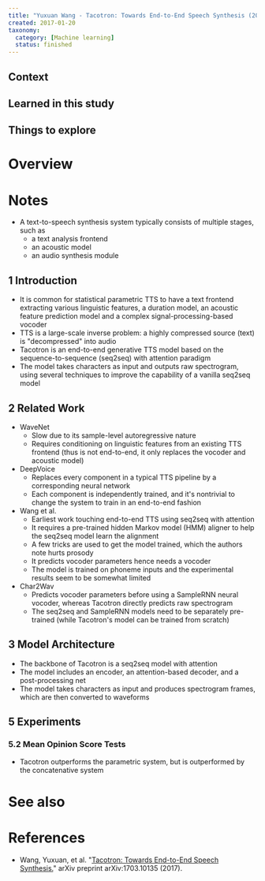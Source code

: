 ```yaml
---
title: "Yuxuan Wang - Tacotron: Towards End-to-End Speech Synthesis (2017)"
created: 2017-01-20
taxonomy:
  category: [Machine learning]
  status: finished
---
```


## Context

## Learned in this study

## Things to explore

# Overview

# Notes
* A text-to-speech synthesis system typically consists of multiple stages, such as
	* a text analysis frontend
	* an acoustic model
	* an audio synthesis module

## 1 Introduction
* It is common for statistical parametric TTS to have a text frontend extracting various linguistic features, a duration model, an acoustic feature prediction model and a complex signal-processing-based vocoder
* TTS is a large-scale inverse problem: a highly compressed source (text) is "decompressed" into audio
* Tacotron is an end-to-end generative TTS model based on the sequence-to-sequence (seq2seq) with attention paradigm
* The model takes characters as input and outputs raw spectrogram, using several techniques to improve the capability of a vanilla seq2seq model

## 2 Related Work
* WaveNet
	* Slow due to its sample-level autoregressive nature
	* Requires conditioning on linguistic features from an existing TTS frontend (thus is not end-to-end, it only replaces the vocoder and acoustic model)
* DeepVoice
	* Replaces every component in a typical TTS pipeline by a corresponding neural network
	* Each component is independently trained, and it's nontrivial to change the system to train in an end-to-end fashion
* Wang et al.
	* Earliest work touching end-to-end TTS using seq2seq with attention
	* It requires a pre-trained hidden Markov model (HMM) aligner to help the seq2seq model learn the alignment
	* A few tricks are used to get the model trained, which the authors note hurts prosody
	* It predicts vocoder parameters hence needs a vocoder
	* The model is trained on phoneme inputs and the experimental results seem to be somewhat limited
* Char2Wav
	* Predicts vocoder parameters before using a SampleRNN neural vocoder, whereas Tacotron directly predicts raw spectrogram
	* The seq2seq and SampleRNN models need to be separately pre-trained (while Tacotron's model can be trained from scratch)

## 3 Model Architecture
* The backbone of Tacotron is a seq2seq model with attention
* The model includes an encoder, an attention-based decoder, and a post-processing net
* The model takes characters as input and produces spectrogram frames, which are then converted to waveforms

## 5 Experiments
### 5.2 Mean Opinion Score Tests
* Tacotron outperforms the parametric system, but is outperformed by the concatenative system

# See also

# References
* Wang, Yuxuan, et al. "[Tacotron: Towards End-to-End Speech Synthesis.](https://arxiv.org/abs/1703.10135)" arXiv preprint arXiv:1703.10135 (2017).
